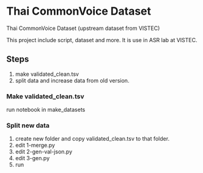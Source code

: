 # Thai CommonVoice Dataset
Thai CommonVoice Dataset (upstream dataset from VISTEC)

This project include script, dataset and more. It is use in ASR lab at VISTEC.

## Steps

1. make validated_clean.tsv
2. split data and increase data from old version.

### Make validated_clean.tsv

run notebook in make_datasets

### Split new data

1. create new folder and copy validated_clean.tsv to that folder.
2. edit 1-merge.py
3. edit 2-gen-val-json.py
4. edit 3-gen.py
5. run